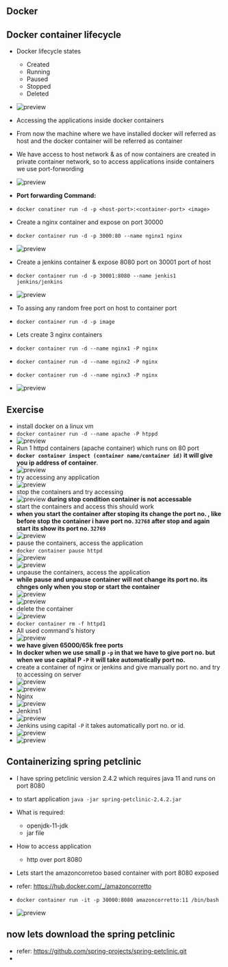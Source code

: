 ##              Docker

## Docker container lifecycle

* Docker lifecycle states 
    * Created
    * Running
    * Paused
    * Stopped
    * Deleted
* ![preview](images/66.png)
* Accessing the applications inside docker containers
* From now the machine where we have installed docker will referred as host and the docker container will be referred as container
* We have access to host network & as of now containers are created in private container network, so to access applications inside containers we use port-forwording
* ![preview](images/67.png)

* __Port forwarding Command:__
* `docker conatiner run -d -p <host-port>:<container-port> <image>`

* Create a nginx container and expose on port 30000 
* `docker container run -d -p 3000:80 --name nginx1 nginx `

* ![preview](images)

* Create a jenkins container & expose 8080 port on 30001 port of host
* `docker container run -d -p 30001:8080 --name jenkis1 jenkins/jenkins`

* ![preview](images)

* To assing any random free port on host to container port
* `docker container run -d -p image`

* Lets create 3 nginx containers 
* `docker container run -d --name nginx1 -P nginx`
* `docker container run -d --name nginx2 -P nginx`
* `docker container run -d --name nginx3 -P nginx`
* ![preview](images)

## Exercise

* install docker on a linux vm
* `docker container run -d --name apache -P htppd`
* ![preview](images/68.png)
* Run 1 httpd containers (apache container) which runs on 80 port
* __`docker container inspect (container name/container id)` it will give you ip address of container__.
* ![preview](images/69.png)
* try accessing any application
* ![preview](images/70.png)
* stop the containers and try accessing
* ![preview](images/71.png) 
  __during stop condition container is not accessable__ 
* start the containers and access this should work
* __when you start the container after stoping its change the port no. , like before stop the container i have port no. `32768` after stop and again start its show its port no. `32769`__
* ![preview](images/72.png)
* pause the containers, access the application
* `docker container pause httpd`
* ![preview](images/73.png)
* ![preview](images/74.png)
* unpause the containers, access the application 
* __while pause and unpause container will not change its port no. its chnges only when you stop or start the container__
* ![preview](images/75.png)
* ![preview](images/76.png)
* delete the container 
* ![preview](images/77.png)
* `docker container rm -f httpd1`
* All used command's history
* ![preview](images/78.png) 
* __we have given 65000/65k free ports__
* __In docker when we use small p `-p` in that we have to give port no. but when we use capital P `-P` it will take automatically port no.__
* create a container of nginx or jenkins and give manually port no. and try to accessing on server 
* ![preview](images/80.png)
* ![preview](images/81.png)
* Nginx
* ![preview](images/82.png)
* Jenkins1
* ![preview](images/83.png)
* Jenkins using capital `-P` it takes automatically port no. or id.   
* ![preview](images/84.png)
* ![preview](images/85.png)

## Containerizing spring petclinic

* I have spring petclinic version 2.4.2 which requires java 11 and runs on port 8080 
* to start application `java -jar spring-petclinic-2.4.2.jar`
* What is required: 
   * openjdk-11-jdk
   * jar file 
* How to access application
   * http over port 8080

* Lets start the amazoncorretoo based container with port 8080 exposed
* refer: https://hub.docker.com/_/amazoncorretto
* `docker container run -it -p 30000:8080 amazoncorretto:11 /bin/bash`
* ![preview](images)

## now lets download the spring petclinic
* refer: https://github.com/spring-projects/spring-petclinic.git
* 
  